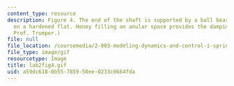 ```yaml
---
content_type: resource
description: Figure 4. The end of the shaft is supported by a ball bearing riding
  on a hardened flat. Honey filling an anular space provides the damping. (Image by
  Prof. Trumper.)
file: null
file_location: /coursemedia/2-003-modeling-dynamics-and-control-i-spring-2005/a59dc6180b55785950ee0233c0664fda_lab2fig4.gif
file_type: image/gif
resourcetype: Image
title: lab2fig4.gif
uid: a59dc618-0b55-7859-50ee-0233c0664fda
---
```

